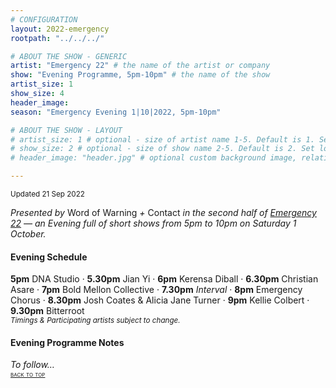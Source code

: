 ```yaml
---
# CONFIGURATION
layout: 2022-emergency
rootpath: "../../../"

# ABOUT THE SHOW - GENERIC
artist: "Emergency 22" # the name of the artist or company
show: "Evening Programme, 5pm-10pm" # the name of the show
artist_size: 1
show_size: 4
header_image:  
season: "Emergency Evening 1|10|2022, 5pm-10pm"

# ABOUT THE SHOW - LAYOUT
# artist_size: 1 # optional - size of artist name 1-5. Default is 1. Set longer names to lower values
# show_size: 2 # optional - size of show name 2-5. Default is 2. Set longer names to lower values
# header_image: "header.jpg" # optional custom background image, relative to current page

---
```

<small>Updated 21 Sep 2022</small>     
        
*Presented by* Word of Warning *+* Contact *in the second half of [Emergency 22](/current/2022-emergency) — an Evening full of short shows from 5pm to 10pm on Saturday 1 October.*        
         
#### Evening Schedule         
**5pm** DNA Studio · **5.30pm** Jian Yi · **6pm** Kerensa Diball · **6.30pm** Christian Asare · **7pm** Bold Mellon Collective · **7.30pm** *Interval* · **8pm** Emergency Chorus · **8.30pm** Josh Coates & Alicia Jane Turner · **9pm** Kellie Colbert · **9.30pm** Bitterroot<br><small>*Timings & Participating artists subject to change.*</small>         
         
#### Evening Programme Notes        
*To follow…*              
<small><span style='font-variant: small-caps'>[back to top](/current/2022-emergency/evening)</span></small>
